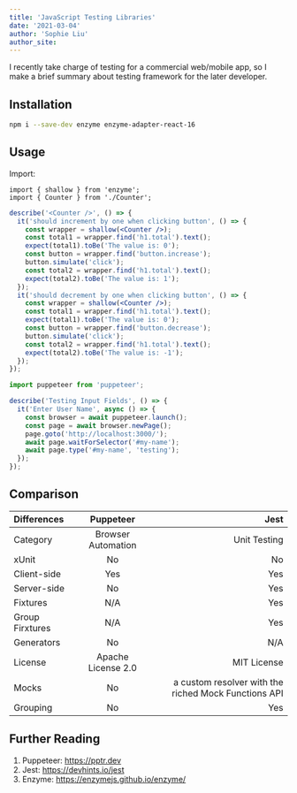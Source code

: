 ```yaml
---
title: 'JavaScript Testing Libraries'
date: '2021-03-04'
author: 'Sophie Liu'
author_site:
---
```


I recently take charge of testing for a commercial web/mobile app, so I make a brief summary about testing framework for the later developer.

## Installation

```bash
npm i --save-dev enzyme enzyme-adapter-react-16
```

## Usage

Import:

```
import { shallow } from 'enzyme';
import { Counter } from './Counter';
```

```jsx
describe('<Counter />', () => {
  it('should increment by one when clicking button', () => {
    const wrapper = shallow(<Counter />);
    const total1 = wrapper.find('h1.total').text();
    expect(total1).toBe('The value is: 0');
    const button = wrapper.find('button.increase');
    button.simulate('click');
    const total2 = wrapper.find('h1.total').text();
    expect(total2).toBe('The value is: 1');
  });
  it('should decrement by one when clicking button', () => {
    const wrapper = shallow(<Counter />);
    const total1 = wrapper.find('h1.total').text();
    expect(total1).toBe('The value is: 0');
    const button = wrapper.find('button.decrease');
    button.simulate('click');
    const total2 = wrapper.find('h1.total').text();
    expect(total2).toBe('The value is: -1');
  });
});
```

```jsx
import puppeteer from 'puppeteer';

describe('Testing Input Fields', () => {
  it('Enter User Name', async () => {
    const browser = await puppeteer.launch();
    const page = await browser.newPage();
    page.goto('http://localhost:3000/');
    await page.waitForSelector('#my-name');
    await page.type('#my-name', 'testing');
  });
});
```

## Comparison

| Differences     |     Puppeteer      |                                                 Jest |
| :-------------- | :----------------: | ---------------------------------------------------: |
| Category        | Browser Automation |                                         Unit Testing |
| xUnit           |         No         |                                                   No |
| Client-side     |        Yes         |                                                  Yes |
| Server-side     |         No         |                                                  Yes |
| Fixtures        |        N/A         |                                                  Yes |
| Group Firxtures |        N/A         |                                                  Yes |
| Generators      |         No         |                                                  N/A |
| License         | Apache License 2.0 |                                          MIT License |
| Mocks           |         No         | a custom resolver with the riched Mock Functions API |
| Grouping        |         No         |                                                  Yes |

## Further Reading

1. Puppeteer: https://pptr.dev
2. Jest: https://devhints.io/jest
3. Enzyme: https://enzymejs.github.io/enzyme/
